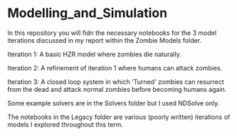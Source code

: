# Modelling_and_Simulation

In this repository you will fidn the necessary notebooks for the 3 model iterations discussed in my report within the Zombie Models folder.

Iteration 1: A basic HZR model where zombies die naturally.

Iteration 2: A refinement of iteration 1 where humans can attack zombies.

Iteration 3: A closed loop system in which 'Turned' zombies can resurrect from the dead and attack normal zombies before becoming humans again.

Some example solvers are in the Solvers folder but I used NDSolve only.

The notebooks in the Legacy folder are various (poorly written) iterations of models I explored throughout this term.


